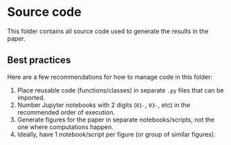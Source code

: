 # Source code

This folder contains all source code used to generate the results in the paper.

## Best practices

Here are a few recommendations for how to manage code in this folder:

1. Place reusable code (functions/classes) in separate `.py` files that can be imported.
1. Number Jupyter notebooks with 2 digits (`01-`, `03-`, etc) in the recommended order of execution.
1. Generate figures for the paper in separate notebooks/scripts, not the one where computations happen.
1. Ideally, have 1 notebook/script per figure (or group of similar figures).
